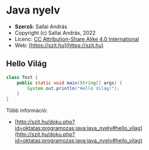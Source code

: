 # Java nyelv

* **Szerző:** Sallai András
* Copyright (c) Sallai András, 2022
* Licenc: [CC Attribution-Share Alike 4.0 International](https://creativecommons.org/licenses/by-sa/4.0/)
* Web: [https://szit.hu](https://szit.hu)

## Hello Világ

```java
class Test {
    public static void main(String[] args) {
        System.out.println("Helló Világ!");
    } 
}
```

Több információ:

* [http://szit.hu/doku.php?id=oktatas:programozas:java:java_nyelv#hello_vilag](http://szit.hu/doku.php?id=oktatas:programozas:java:java_nyelv#hello_vilag)